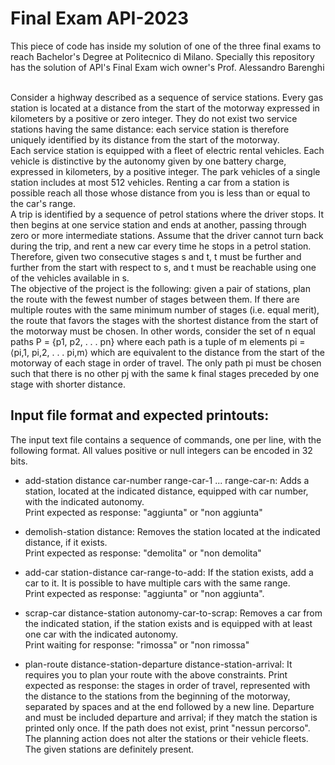 # Final Exam API-2023

This piece of code has inside my solution of one of the three final exams to reach Bachelor's Degree at Politecnico di Milano.
Specially this repository has the solution of API's Final Exam wich owner's Prof. Alessandro Barenghi <br> <br>

Consider a highway described as a sequence of service stations. Every gas station is located
at a distance from the start of the motorway expressed in kilometers by a positive or zero integer. They do not exist
two service stations having the same distance: each service station is therefore uniquely identified by
its distance from the start of the motorway. <br>
Each service station is equipped with a fleet of electric rental vehicles. Each vehicle is distinctive
by the autonomy given by one battery charge, expressed in kilometers, by a positive integer. The park
vehicles of a single station includes at most 512 vehicles. Renting a car from a station is possible
reach all those whose distance from you is less than or equal to the car's range. <br>
A trip is identified by a sequence of petrol stations where the driver stops. It then begins
at one service station and ends at another, passing through zero or more intermediate stations. Assume that the
driver cannot turn back during the trip, and rent a new car every time he stops in
a petrol station. Therefore, given two consecutive stages s and t, t must be further and further from the start
with respect to s, and t must be reachable using one of the vehicles available in s. <br>
The objective of the project is the following: given a pair of stations, plan the route with the fewest number
of stages between them. If there are multiple routes with the same minimum number of stages (i.e. equal merit),
the route that favors the stages with the shortest distance from the start of the motorway must be chosen. In other words,
consider the set of n equal paths P = {p1, p2, . . . pn} where each path is a tuple of m elements pi = ⟨pi,1, pi,2, . . . pi,m⟩
which are equivalent to the distance from the start of the motorway of each stage in order of travel.
The only path pi must be chosen such that there is no other pj with the same k final stages preceded by one
stage with shorter distance. <br>

## Input file format and expected printouts:

The input text file contains a sequence of commands, one per line, with the following format. All values
positive or null integers can be encoded in 32 bits. <br>

+ add-station distance car-number range-car-1 ... range-car-n:
Adds a station, located at the indicated distance, equipped with car number, with the indicated autonomy. <br>
Print expected as response: "aggiunta" or "non aggiunta"

+ demolish-station distance: 
Removes the station located at the indicated distance, if it exists. <br>
Print expected as response: "demolita" or "non demolita"

+ add-car station-distance car-range-to-add:
If the station exists, add a car to it. It is possible to have multiple cars with the same range. <br>
Print expected as response: "aggiunta" or "non aggiunta".

+ scrap-car distance-station autonomy-car-to-scrap:
Removes a car from the indicated station, if the station exists and is equipped with at least one car
with the indicated autonomy. <br>
Print waiting for response: "rimossa" or "non rimossa"

+ plan-route distance-station-departure distance-station-arrival:
It requires you to plan your route with the above constraints.
Print expected as response: the stages in order of travel, represented with the distance to the stations
from the beginning of the motorway, separated by spaces and at the end followed by a new line. Departure and must be included departure 
and arrival; if they match the station is printed only once. If the path does not exist, print "nessun percorso". <br>
The planning action does not alter the stations or their vehicle fleets. The given stations are
definitely present.


